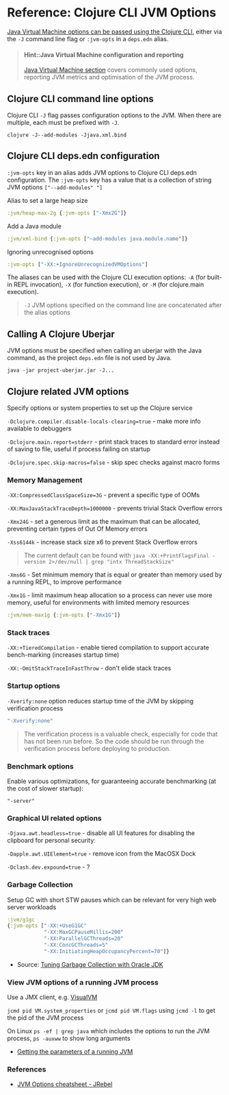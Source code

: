# Reference: Clojure CLI JVM Options

[Java Virtual Machine options can be passed using the Clojure CLI](https://clojure.org/reference/deps_and_cli#_prepare_jvm_environment), either via the `-J` command line flag or `:jvm-opts` in a `deps.edn` alias.

<!-- TODO: reference: clojure CLI JVM options - common options and there use (e.g. manage heap size, garbage collection, etc.) -->

> #### Hint::Java Virtual Machine configuration and reporting
> [Java Virtual Machine section](/reference/jvm/index.md) covers commonly used options, reporting JVM metrics and optimisation of the JVM process.


## Clojure CLI command line options

Clojure CLI `-J` flag passes configuration options to the JVM. When there are multiple, each must be prefixed with `-J`.

```
clojure -J--add-modules -Jjava.xml.bind
```


## Clojure CLI deps.edn configuration

`:jvm-opts` key in an alias adds JVM options to Clojure CLI deps.edn configuration.  The `:jvm-opts` key has a value that is a collection of string JVM options `["--add-modules" "]`

Alias to set a large heap size

```clojure
:jvm/heap-max-2g {:jvm-opts ["-Xmx2G"]}
```

Add a Java module

```clojure
:jvm/xml-bind {:jvm-opts ["–add-modules java.module.name"]}
```

Ignoring unrecognised options

```clojure
:jvm-opts ["-XX:+IgnoreUnrecognizedVMOptions"]
```

The aliases can be used with the Clojure CLI execution options: `-A` (for built-in REPL invocation), `-X` (for function execution), or `-M` (for clojure.main execution).

> `-J` JVM options specified on the command line are concatenated after the alias options



## Calling A Clojure Uberjar

JVM options must be specified when calling an uberjar with the Java command, as the project `deps.edn` file is not used by Java.

```
java -jar project-uberjar.jar -J...
```


## Clojure related JVM options

Specify options or system properties to set up the Clojure service

`-Dclojure.compiler.disable-locals-clearing=true` - make more info available to debuggers

`-Dclojure.main.report=stderr` - print stack traces to standard error instead of saving to file, useful if process failing on startup

`-Dclojure.spec.skip-macros=false` - skip spec checks against macro forms


### Memory Management

`-XX:CompressedClassSpaceSize=3G` - prevent a specific type of OOMs

`-XX:MaxJavaStackTraceDepth=1000000` - prevents trivial Stack Overflow errors

`-Xmx24G` - set a generous limit as the maximum that can be allocated, preventing certain types of Out Of Memory errors

`-Xss6144k` - increase stack size x6 to prevent Stack Overflow errors

> The current default can be found with `java -XX:+PrintFlagsFinal -version 2>/dev/null | grep "intx ThreadStackSize"`

`-Xms6G` - Set minimum memory that is equal or greater than memory used by a running REPL, to improve performance

`-Xmx1G` - limit maximum heap allocation so a process can never use more memory, useful for environments with limited memory resources


```clojure
:jvm/mem-max1g {:jvm-opts ["-Xmx1G"]}
```



### Stack traces

`-XX:+TieredCompilation` - enable tiered compilation to support accurate bench-marking (increases startup time)

`-XX:-OmitStackTraceInFastThrow` - don't elide stack traces


### Startup options

`-Xverify:none` option reduces startup time of the JVM by skipping verification process

```bash
"-Xverify:none"
```

> The verification process is a valuable check, especially for code that has not been run before.  So the code should be run through the verification process before deploying to production.


### Benchmark options

Enable various optimizations, for guaranteeing accurate benchmarking (at the cost of slower startup):

`"-server"`


### Graphical UI related options

`-Djava.awt.headless=true` - disable all UI features for disabling the clipboard for personal security:

`-Dapple.awt.UIElement=true` - remove icon from the MacOSX Dock

`-Dclash.dev.expound=true` - ?


### Garbage Collection

Setup GC with short STW pauses which can be relevant for very high web server workloads

```clojure
:jvm/g1gc
{:jvm-opts ["-XX:+UseG1GC"
            "-XX:MaxGCPauseMillis=200"
            "-XX:ParallelGCThreads=20"
            "-XX:ConcGCThreads=5"
            "-XX:InitiatingHeapOccupancyPercent=70"]}
```

* Source: [Tuning Garbage Collection with Oracle JDK](https://docs.oracle.com/cd/E40972_01/doc.70/e40973/cnf_jvmgc.htm#autoId2)


### View JVM options of a running JVM process

Use a JMX client, e.g. [VisualVM](https://visualvm.github.io/)

`jcmd pid VM.system_properties` or `jcmd pid VM.flags` using `jcmd -l` to get the pid of the JVM process

On Linux `ps -ef | grep java` which includes the options to run the JVM process, `ps -auxww` to show long arguments

* [Getting the parameters of a running JVM](https://stackoverflow.com/questions/5317152/getting-the-parameters-of-a-running-jvm)


### References

* [JVM Options cheatsheet - JRebel](https://www.jrebel.com/blog/jvm-options-cheat-sheet)
